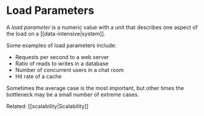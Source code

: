 # Load Parameters
A *load parameter* is a numeric value with a unit that describes one aspect of the load on a [[data-intensive|system]].

Some examples of load parameters include:
- Requests per second to a web server
- Ratio of reads to writes in a database
- Number of concurrent users in a chat room
- Hit rate of a cache

Sometimes the average case is the most important, but other times the bottleneck may be a small number of extreme cases.

Related: [[scalability|Scalability]]